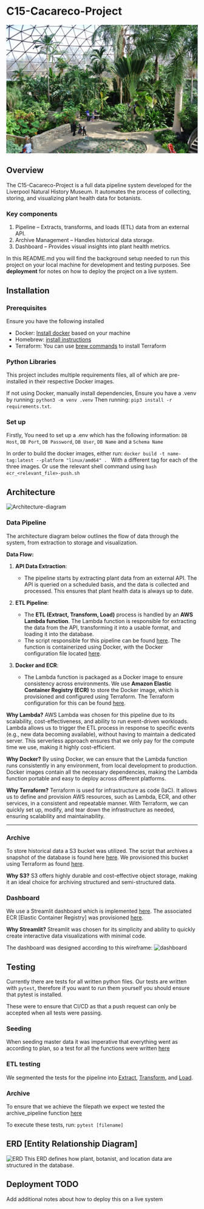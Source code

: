 # C15-Cacareco-Project
![LMNH-picture](./images/LMNH-pic.jpg)

## Overview
The C15-Cacareco-Project is a full data pipeline system developed for the Liverpool Natural History Museum. It automates the process of collecting, storing, and visualizing plant health data for botanists.

### Key components

1. Pipeline – Extracts, transforms, and loads (ETL) data from an external API.
2. Archive Management – Handles historical data storage.
3. Dashboard – Provides visual insights into plant health metrics.


In this README.md you will find the background setup needed to run this project on your local machine for development and testing purposes. See **deployment** for notes on how to deploy the project on a live system.

## Installation 
### Prerequisites
Ensure you have the following installed

- Docker: [Install docker](https://docs.docker.com/desktop/) based on your machine
- Homebrew: [install instructions](https://brew.sh/)
- Terraform: You can use [brew commands](https://developer.hashicorp.com/terraform/tutorials/aws-get-started/install-cli) to install Terraform

### Python Libraries

This project includes multiple requirements files, all of which are pre-installed in their respective Docker images.

If not using Docker, manually install dependencies, Ensure you have a .venv by running:
```python3 -m venv .venv```
Then running:
```pip3 install -r requirements.txt```.

### Set up

Firstly, You need to set up a .env which has the following information: `DB Host`, `DB Port`, `DB Password`, `DB User`, `DB Name` and a `Schema Name`

In order to build the docker images, either run:
```docker build -t name-tag:latest --platform "linux/amd64" . ```
With a different tag for each of the three images. Or use the relevant shell command using `bash ecr_<relevant_file>-push.sh`

## Architecture
![Architecture-diagram](./images/LMNH_week1.drawio.png)

### Data Pipeline
The architecture diagram below outlines the flow of data through the system, from extraction to storage and visualization.

**Data Flow:**

1. **API Data Extraction**:
   - The pipeline starts by extracting plant data from an external API. The API is queried on a scheduled basis, and the data is collected and processed. This ensures that plant health data is always up to date.

2. **ETL Pipeline**:
   - The **ETL (Extract, Transform, Load)** process is handled by an **AWS Lambda function**. The Lambda function is responsible for extracting the data from the API, transforming it into a usable format, and loading it into the database. 
   - The script responsible for this pipeline can be found [here](./pipeline/pipeline.py). The function is containerized using Docker, with the Docker configuration file located [here](./pipeline/Dockerfile). 

3. **Docker and ECR**:
   - The Lambda function is packaged as a Docker image to ensure consistency across environments. We use **Amazon Elastic Container Registry (ECR)** to store the Docker image, which is provisioned and configured using Terraform. The Terraform configuration for this can be found [here](./pipeline/terraform/lambda_pipeline.tf).

**Why Lambda?**
AWS Lambda was chosen for this pipeline due to its scalability, cost-effectiveness, and ability to run event-driven workloads. Lambda allows us to trigger the ETL process in response to specific events (e.g., new data becoming available), without having to maintain a dedicated server. This serverless approach ensures that we only pay for the compute time we use, making it highly cost-efficient.

**Why Docker?**
By using Docker, we can ensure that the Lambda function runs consistently in any environment, from local development to production. Docker images contain all the necessary dependencies, making the Lambda function portable and easy to deploy across different platforms.

**Why Terraform?**
Terraform is used for infrastructure as code (IaC). It allows us to define and provision AWS resources, such as Lambda, ECR, and other services, in a consistent and repeatable manner. With Terraform, we can quickly set up, modify, and tear down the infrastructure as needed, ensuring scalability and maintainability.

---


### Archive
To store historical data a S3 bucket was utilized. The script that archives a snapshot of the database is found here [here](./archive/lambda_function/). We provisioned this bucket using Terraform as found [here](./archive/terraform/main.tf).

**Why S3?**
S3 offers highly durable and cost-effective object storage, making it an ideal choice for archiving structured and semi-structured data.

### Dashboard
We use a Streamlit dashboard which is implemented [here](./dashboard/dashboard.py). The associated ECR [Elastic Container Registry] was provisioned [here](./dashboard/main.tf).

**Why Streamlit?**
Streamlit was chosen for its simplicity and ability to quickly create interactive data visualizations with minimal code.

The dashboard was designed according to this wireframe:
![dashboard](./images/LMNH-Botanty-Department-Dashboard.png)

## Testing

Currently there are tests for all written python files. Our tests are written with `pytest`, therefore if you want to run them yourself you should ensure that pytest is installed. 

These were to ensure that CI/CD as that a push request can only be accepted when all tests were passing.

### Seeding

When seeding master data it was imperative that everything went as according to plan, so a test for all the functions were written [here](./schema/test_seed_master_data.py)

### ETL testing
We segmented the tests for the pipeline into [Extract](/pipeline/ETL-scripts/test_extract.py), [Transform](/pipeline/ETL-scripts/test_transform.py), and [Load](/pipeline/ETL-scripts/test_load.py). 

### Archive
To ensure that we achieve the filepath we expect we tested the archive_pipeline function [here](./archive/lambda_function/test_archive_pipeline.py)

To execute these tests, run:
`pytest [filename]`


## ERD [Entity Relationship Diagram]
![ERD](./images/LMNH_RDS_ERD.png)
This ERD defines how plant, botanist, and location data are structured in the database.



## Deployment TODO

Add additional notes about how to deploy this on a live system
